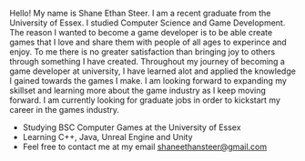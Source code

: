 Hello! My name is Shane Ethan Steer. I am a recent graduate from the University of Essex. I studied Computer Science and Game Development. The reason I wanted to become a game developer is to be able create games that I love and share them with people of all ages to experince and enjoy. To me there is no greater satisfaction than bringing joy to others through something I have created. Throughout my journey of becoming a game developer at university, I have learned alot and applied the knowledge I gained towards the games I make. I am looking forward to expanding my skillset and learning more about the game industry as I keep moving forward. I am currently looking for graduate jobs in order to kickstart my career in the games industry.

- Studying BSC Computer Games at the University of Essex
- Learning C++, Java, Unreal Engine and Unity
- Feel free to contact me at my email shaneethansteer@gmail.com
